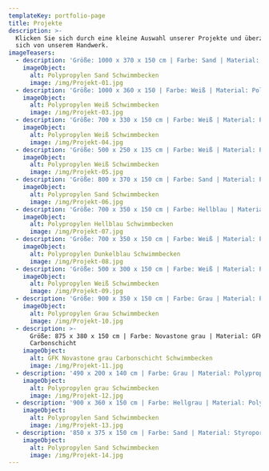 ```yaml
---
templateKey: portfolio-page
title: Projekte
description: >-
  Klicken Sie sich durch eine kleine Auswahl unserer Projekte und überzeugen Sie
  sich von unserem Handwerk.
imageTeasers:
  - description: 'Größe: 1000 x 370 x 150 cm | Farbe: Sand | Material: Polypropylen '
    imageObject:
      alt: Polypropylen Sand Schwimmbecken
      image: /img/Projekt-01.jpg
  - description: 'Größe: 1000 x 360 x 150 | Farbe: Weiß | Material: Polypropylen'
    imageObject:
      alt: Polypropylen Weiß Schwimmbecken
      image: /img/Projekt-03.jpg
  - description: 'Größe: 700 x 330 x 150 cm | Farbe: Weiß | Material: Polypropylen'
    imageObject:
      alt: Polypropylen Weiß Schwimmbecken
      image: /img/Projekt-04.jpg
  - description: 'Größe: 500 x 250 x 135 cm | Farbe: Weiß | Material: Polypropylen'
    imageObject:
      alt: Polypropylen Weiß Schwimmbecken
      image: /img/Projekt-05.jpg
  - description: 'Größe: 800 x 370 x 150 cm | Farbe: Sand | Material: Polypropylen'
    imageObject:
      alt: Polypropylen Sand Schwimmbecken
      image: /img/Projekt-06.jpg
  - description: 'Größe: 700 x 350 x 150 cm | Farbe: Hellblau | Material: Polypropylen'
    imageObject:
      alt: Polypropylen Hellblau Schwimmbecken
      image: /img/Projekt-07.jpg
  - description: 'Größe: 700 x 350 x 150 cm | Farbe: Weiß | Material: Polypropylen'
    imageObject:
      alt: Polypropylen Dunkelblau Schwimmbecken
      image: /img/Projekt-08.jpg
  - description: 'Größe: 500 x 300 x 150 cm | Farbe: Weiß | Material: Polypropylen'
    imageObject:
      alt: Polypropylen Weiß Schwimmbecken
      image: /img/Projekt-09.jpg
  - description: 'Größe: 900 x 350 x 150 cm | Farbe: Grau | Material: Polypropylen'
    imageObject:
      alt: Polypropylen Grau Schwimmbecken
      image: /img/Projekt-10.jpg
  - description: >-
      Größe: 875 x 380 x 150 cm | Farbe: Novastone grau | Material: GFK mit
      Carbonschicht
    imageObject:
      alt: GFK Novastone grau Carbonschicht Schwimmbecken
      image: /img/Projekt-11.jpg
  - description: '490 x 200 x 140 cm | Farbe: Grau | Material: Polypropylen'
    imageObject:
      alt: Polypropylen grau Schwimmbecken
      image: /img/Projekt-12.jpg
  - description: '900 x 360 x 150 cm | Farbe: Hellgrau | Material: Polypropylen'
    imageObject:
      alt: Polypropylen Sand Schwimmbecken
      image: /img/Projekt-13.jpg
  - description: '850 x 375 x 150 cm | Farbe: Sand | Material: Styroporstein mit Folie'
    imageObject:
      alt: Polypropylen Sand Schwimmbecken
      image: /img/Projekt-14.jpg
---
```


